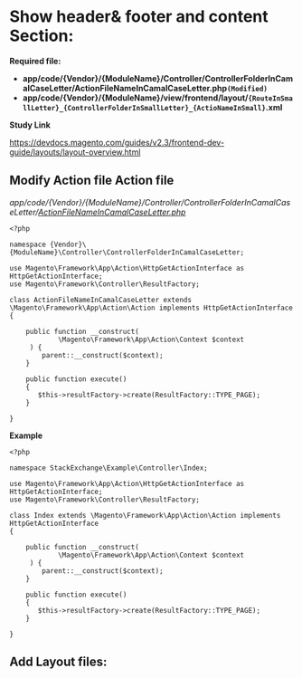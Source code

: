 
# Show header& footer and content Section:


**Required file:**

- **app/code/{Vendor}/{ModuleName}/Controller/ControllerFolderInCamalCaseLetter/ActionFileNameInCamalCaseLetter.php`(Modified)`**
- **app/code/{Vendor}/{ModuleName}/view/frontend/layout/`{RouteInSmallLetter}_{ControllerFolderInSmallLetter}_{ActioNameInSmall}`.xml**

 **Study Link**
 
https://devdocs.magento.com/guides/v2.3/frontend-dev-guide/layouts/layout-overview.html
 

 ## Modify Action file Action file
 
  *app/code/{Vendor}/{ModuleName}/Controller/ControllerFolderInCamalCaseLetter/[ActionFileNameInCamalCaseLetter.php](https://github.com/devamitbera/magento2-module-stucture/blob/master/2.Create-frontend-url.md#action-file)*
```
<?php

namespace {Vendor}\{ModuleName}\Controller\ControllerFolderInCamalCaseLetter;

use Magento\Framework\App\Action\HttpGetActionInterface as HttpGetActionInterface;
use Magento\Framework\Controller\ResultFactory;

class ActionFileNameInCamalCaseLetter extends \Magento\Framework\App\Action\Action implements HttpGetActionInterface
{
    
    public function __construct(
            \Magento\Framework\App\Action\Context $context
     ) {
        parent::__construct($context);
    }

    public function execute() 
    {
       $this->resultFactory->create(ResultFactory::TYPE_PAGE);
    }

}
```
**Example**
```
<?php

namespace StackExchange\Example\Controller\Index;

use Magento\Framework\App\Action\HttpGetActionInterface as HttpGetActionInterface;
use Magento\Framework\Controller\ResultFactory;

class Index extends \Magento\Framework\App\Action\Action implements HttpGetActionInterface
{
    
    public function __construct(
            \Magento\Framework\App\Action\Context $context
     ) {
        parent::__construct($context);
    }

    public function execute() 
    {
       $this->resultFactory->create(ResultFactory::TYPE_PAGE);
    }

}
```

## Add Layout files:

